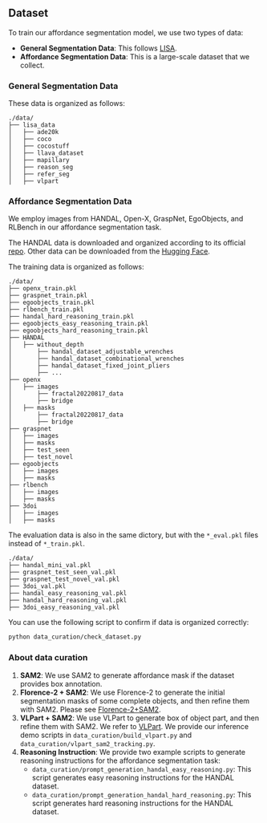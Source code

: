 ## Dataset

To train our affordance segmentation model, we use two types of data:
* **General Segmentation Data**: This follows [LISA](https://github.com/dvlab-research/LISA).
* **Affordance Segmentation Data**: This is a large-scale dataset that we collect.

### General Segmentation Data
These data is organized as follows:
```
./data/
├── lisa_data
│   ├── ade20k
│   ├── coco
│   ├── cocostuff
│   ├── llava_dataset
│   ├── mapillary
│   ├── reason_seg
│   ├── refer_seg
│   ├── vlpart
```

### Affordance Segmentation Data

We employ images from HANDAL, Open-X, GraspNet, EgoObjects, and RLBench in our affordance segmentation task. 

The HANDAL data is downloaded and organized according to its official [repo](https://github.com/NVlabs/HANDAL).
Other data can be downloaded from the [Hugging Face](https://huggingface.co/datasets/Dongming97/RAGNet).

The training data is organized as follows:
```
./data/
├── openx_train.pkl
├── graspnet_train.pkl
├── egoobjects_train.pkl
├── rlbench_train.pkl
├── handal_hard_reasoning_train.pkl
├── egoobjects_easy_reasoning_train.pkl
├── egoobjects_hard_reasoning_train.pkl
├── HANDAL
│   ├── without_depth
│       ├── handal_dataset_adjustable_wrenches
│       ├── handal_dataset_combinational_wrenches
│       ├── handal_dataset_fixed_joint_pliers
│       ├── ...
├── openx
│   ├── images
│       ├── fractal20220817_data
│       ├── bridge
│   ├── masks
│       ├── fractal20220817_data
│       ├── bridge
├── graspnet
│   ├── images
│   ├── masks
│   ├── test_seen
│   ├── test_novel
├── egoobjects
│   ├── images
│   ├── masks
├── rlbench
│   ├── images
│   ├── masks
├── 3doi
│   ├── images
│   ├── masks
```

The evaluation data is also in the same dictory, but with the `*_eval.pkl` files instead of `*_train.pkl`.

```
./data/
├── handal_mini_val.pkl
├── graspnet_test_seen_val.pkl
├── graspnet_test_novel_val.pkl
├── 3doi_val.pkl
├── handal_easy_reasoning_val.pkl
├── handal_hard_reasoning_val.pkl
├── 3doi_easy_reasoning_val.pkl
```

You can use the following script to confirm if data is organized correctly:
```bash
python data_curation/check_dataset.py
```

### About data curation
1. **SAM2**: We use SAM2 to generate affordance mask if the dataset provides box annotation.
2. **Florence-2 + SAM2**: We use Florence-2 to generate the initial segmentation masks of some complete objects, and then refine them with SAM2. Please see [Florence-2+SAM2](https://github.com/IDEA-Research/Grounded-SAM-2).
3. **VLPart + SAM2**: We use VLPart to generate box of object part, and then refine them with SAM2. We refer to [VLPart](https://github.com/facebookresearch/VLPart). 
We provide our inference demo scripts in `data_curation/build_vlpart.py` and `data_curation/vlpart_sam2_tracking.py`.
4. **Reasoning Instruction**: We provide two example scripts to generate reasoning instructions for the affordance segmentation task:
   - `data_curation/prompt_generation_handal_easy_reasoning.py`: This script generates easy reasoning instructions for the HANDAL dataset.
   - `data_curation/prompt_generation_handal_hard_reasoning.py`: This script generates hard reasoning instructions for the HANDAL dataset.